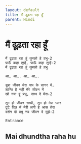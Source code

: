 ```yaml
---
layout: default
title: मैं ढूढ़ता रहा हूँ
parent: Hindi
---
```

# मैं ढूढ़ता रहा हूँ
```
मैं ढूढता रहा हूं तुमको हे प्रभु-2
पाऊँ कहा तुम्हें, पाऊँ कहा तुम्हें-2
मैं ढूढता रहा हूं तुमको हे प्रभु

आ… आ…. आ… आ….

डुबा जीवन मेरा पाप के सागर में,
शान्ति है नहीं मेरे जीवन में
खो गया हूं प्रभु, साथ दे मेरा-2

तुम हो जीवन साथी, तुम हो मेरा प्यार
टूटे दिल में मेरी लगी है आस तेरा
दर्शन दो प्रभु नव जीवन दे मुझे-2
```
`Entrance`

## Mai dhundtha raha hu